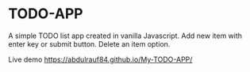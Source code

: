 # TODO-APP
A simple TODO list app created in vanilla Javascript.
Add new item with enter key or submit button.
Delete an item option.


Live demo
https://abdulrauf84.github.io/My-TODO-APP/
